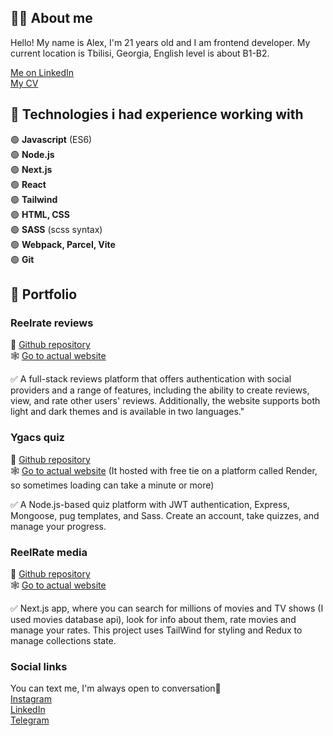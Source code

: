## 🧑‍💻 About me
Hello! My name is Alex, I'm 21 years old and I am frontend developer.
My current location is Tbilisi, Georgia, English level is about B1-B2. 
                                              
[Me on LinkedIn](https://www.linkedin.com/in/kharlam/)                                                                     
[My CV](https://drive.google.com/file/d/1l0YJxrzODbE1ljUufpywlPaRf8-5dEdP/view?usp=share_link)

## 🔧 Technologies i had experience working with

🟢  **Javascript** (ES6)                                                                                                                            
🟢  **Node.js**                                                                             
🟢  **Next.js**                                                                                                                              
🟢  **React**                                                                                                      
🟢  **Tailwind**   
🟢  **HTML, CSS**                                                                           
🟢  **SASS** (scss syntax)                                                                             
🟢  **Webpack, Parcel, Vite**    
🟢  **Git**  

## 💼 Portfolio

### Reelrate reviews
🧾 [Github repository](https://github.com/alexkharlam/i-reelrate)  
🕸️ [Go to actual website](http://reelrate.site)

   ✅ A full-stack reviews platform that offers authentication with social providers and a range of features, including the ability to create reviews, view, and rate other users' reviews. Additionally, the website supports both light and dark themes and is available in two languages."


### Ygacs quiz
🧾 [Github repository](https://github.com/alexkharlam/ygacs-quiz)  
🕸️ [Go to actual website](https://ygacs-quiz.onrender.com/)
(It hosted with free tie on a platform called Render, so sometimes loading can take a minute or more)

   ✅ A Node.js-based quiz platform with JWT authentication, Express, Mongoose, pug templates, and Sass. Create an account, take quizzes, and manage your progress.
 

### ReelRate media
🧾 [Github repository](https://github.com/alexkharlam/reelrate)  
🕸️ [Go to actual website](https://reelrate.netlify.app/)

   ✅ Next.js app, where you can search for millions of movies and TV shows (I used movies database api), look for info about them, rate movies and manage your rates. This project uses TailWind for styling and Redux to manage collections state.

 
### Social links
You can text me, I'm always open to conversation🙂                                                        
   [Instagram](https://www.instagram.com/a__kharlam/)                                           
   [LinkedIn](https://www.linkedin.com/in/kharlam/)                                              
   [Telegram](https://t.me/KHARLAM0)
